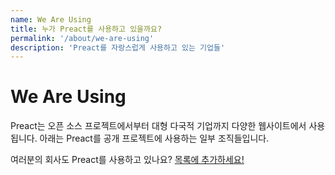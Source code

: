 ```yaml
---
name: We Are Using
title: 누가 Preact를 사용하고 있을까요?
permalink: '/about/we-are-using'
description: 'Preact를 자랑스럽게 사용하고 있는 기업들'
---
```


# We Are Using

Preact는 오픈 소스 프로젝트에서부터 대형 다국적 기업까지 다양한 웹사이트에서 사용됩니다. 아래는 Preact를 공개 프로젝트에 사용하는 일부 조직들입니다.

여러분의 회사도 Preact를 사용하고 있나요? [목록에 추가하세요!](https://github.com/preactjs/preact-www/blob/master/src/components/we-are-using/index.jsx)

<div class="breaker">
  <we-are-using></we-are-using>
</div>
